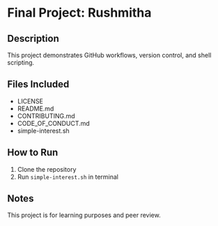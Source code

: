 # Final Project: Rushmitha

## Description
This project demonstrates GitHub workflows, version control, and shell scripting.

## Files Included
- LICENSE
- README.md
- CONTRIBUTING.md
- CODE_OF_CONDUCT.md
- simple-interest.sh

## How to Run
1. Clone the repository
2. Run `simple-interest.sh` in terminal

## Notes
This project is for learning purposes and peer review.
